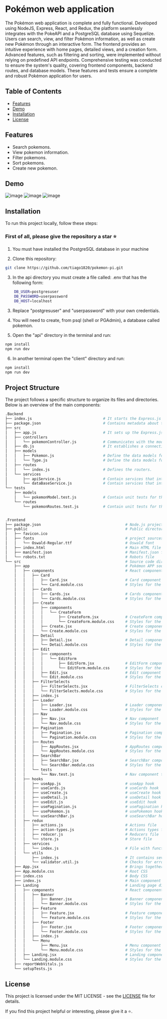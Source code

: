 # Pokémon web application

The Pokémon web application is complete and fully functional. Developed using NodeJS, Express, React, and Redux, the platform seamlessly integrates with the PokeAPI and a PostgreSQL database using Sequelize. Users can search, view, and filter Pokémon information, as well as create new Pokémon through an interactive form. The frontend provides an intuitive experience with home pages, detailed views, and a creation form. Advanced features, such as filtering and sorting, were implemented without relying on predefined API endpoints. Comprehensive testing was conducted to ensure the system's quality, covering frontend components, backend routes, and database models. These features and tests ensure a complete and robust Pokémon application for users.

## Table of Contents

- [Features](#features)
- [Demo](#demo)
- [Installation](#installation)
- [License](#license)

## Features

- Search pokemons.
- View pokemon information.
- Filter pokemons.
- Sort pokemons.
- Create new pokemon.

## Demo

![image](https://github.com/tiago1820/pokemon-pi/blob/main/client/src/images/github-images/01.png)
![image](https://github.com/tiago1820/pokemon-pi/blob/main/client/src/images/github-images/02.png)
![image](https://github.com/tiago1820/pokemon-pi/blob/main/client/src/images/github-images/03.png)

## Installation

To run this project locally, follow these steps:

### First of all, please give the repository a star ⭐️

1. You must have installed the PostgreSQL database in your machine

2. Clone this repository:

```bash
git clone https://github.com/tiago1820/pokemon-pi.git
```

3. In the api directory you must create a file called: .env that has the following form:

```bash
    DB_USER=postgresuser
    DB_PASSWORD=userpassword
    DB_HOST=localhost
```

3. Replace "postgresuser" and "userpassword" with your own credentials.

4. You will need to create, from psql (shell or PGAdmin), a database called pokemon.

5. Open the "api" directory in the terminal and run:

```bash
npm install
npm run dev
```

6. In another terminal open the "client" directory and run:

```bash
npm install
npm run dev
```

## Project Structure

The project follows a specific structure to organize its files and directories. Below is an overview of the main components:

```bash
.Backend
├── index.js                                # It starts the Express.js server
├── package.json                            # Contains metadata about the project and lists dependencies.
├── src
│   ├── app.js                              # It sets up the Express.js server.
│   ├── controllers
│   │   └── pokemonController.js            # Communicates with the models to retrieve or manipulate data.
│   ├── db.js                               # It establishes a connection to the database
│   ├── models
│   │   ├── Pokemon.js                      # Define the data models for Pokémon
│   │   └── Type.js                         # Define the data models for Types
│   ├── routes
│   │   └── index.js                        # Defines the routers.
│   └── services
│       ├── apiService.js                   # Contain services that interact with external APIs
│       └── dataBaseService.js              # Contain services that interact with the database.
└── tests
    ├── models
    │   └── pokemonModel.test.js            # Contain unit tests for the data models 
    └── routes
        └── pokemonRoutes.test.js           # Contain unit tests for the routes 


```

```bash

.Frontend
├── package.json                                      # Node.js project configuration
├── public                                            # Public directory for static files
│   ├── favicon.ico
│   ├── fonts                                         # project sources directory
│   │   └── Oswald-Regular.ttf                        # Oswald font
│   ├── index.html                                    # Main HTML file
│   ├── manifest.json                                 # Manifest.json file
│   └── robots.txt                                    # Robots file
└── src                                               # Source code directory
    ├── app                                           # Pokémon APP source code directory
    │   ├── components                                # React components
    │   │   ├── Card
    │   │   │   ├── Card.jsx                          # Card component
    │   │   │   └── Card.module.css                   # Styles for the Card component
    │   │   ├── Cards
    │   │   │   ├── Cards.jsx                         # Cards component
    │   │   │   └── Cards.module.css                  # Styles for the Cards component
    │   │   ├── Create
    │   │   │   ├── components
    │   │   │   │   └── CreateForm
    │   │   │   │       ├── CreateForm.jsx            # CreateForm component
    │   │   │   │       └── CreateForm.module.css     # Styles for the CreateForm component
    │   │   │   ├── Create.jsx                        # Create component
    │   │   │   └── Create.module.css                 # Styles for the Create component
    │   │   ├── Detail
    │   │   │   ├── Detail.jsx                        # Detail component
    │   │   │   └── Detail.module.css                 # Styles for the Detail component
    │   │   ├── Edit
    │   │   │   ├── components
    │   │   │   │   └── EditForm
    │   │   │   │       ├── EditForm.jsx              # EditForm component
    │   │   │   │       └── EditForm.module.css       # Styles for the EditForm component
    │   │   │   ├── Edit.jsx                          # Edit component
    │   │   │   └── Edit.module.css                   # Styles for the Edit component
    │   │   ├── FilterSelects
    │   │   │   ├── FilterSelects.jsx                 # FilterSelects component
    │   │   │   └── FilterSelects.module.css          # Styles for the FilterSelects component
    │   │   ├── index.js
    │   │   ├── Loader
    │   │   │   ├── Loader.jsx                        # Loader component
    │   │   │   └── Loader.module.css                 # Styles for the Loader component
    │   │   ├── Nav
    │   │   │   ├── Nav.jsx                           # Nav component
    │   │   │   └── Nav.module.css                    # Styles for the Nav component
    │   │   ├── Pagination
    │   │   │   ├── Pagination.jsx                    # Pagination component
    │   │   │   └── Pagination.module.css             # Styles for the Pagination component
    │   │   ├── Routes
    │   │   │   ├── AppRoutes.jsx                     # AppRoutes component
    │   │   │   └── AppRoutes.module.css              # Styles for the AppRoutes component
    │   │   ├── SearchBar
    │   │   │   ├── SearchBar.jsx                     # SearchBar component
    │   │   │   └── SearchBar.module.css              # Styles for the SearchBar component
    │   │   └── tests
    │   │       └── Nav.test.js                       # Nav component test file.
    │   ├── hooks
    │   │   ├── useApp.js                             # useApp hook
    │   │   ├── useCards.js                           # useCards hook
    │   │   ├── useCreate.js                          # useCreate hook
    │   │   ├── useDetail.js                          # useDetail hook
    │   │   ├── useEdit.js                            # useEdit hook
    │   │   ├── usePagination.js                      # usePagination hook
    │   │   ├── usePokemon.js                         # usePokemon hook
    │   │   └── useSearchBar.js                       # useSearchBar hook
    │   ├── redux
    │   │   ├── actions.js                            # Actions file
    │   │   ├── action-types.js                       # Actions types file
    │   │   ├── reducer.js                            # Reducers file
    │   │   └── store.js                              # Store file
    │   ├── services
    │   │   └── index.js                              # File with functions that make requests to the backend
    │   └── utils
    │       ├── index.js                              # It contains several functions that help the components.
    │       └── validator.util.js                     # Checks for errors in the data on the forms.
    ├── App.jsx                                       # Brings together all the components necessary to assemble the application
    ├── App.module.css                                # Root CSS
    ├── index.css                                     # Body CSS
    ├── index.js                                      # Main component
    ├── Landing                                       # Landing page directory
    │   ├── components                                # React components
    │   │   ├── Banner
    │   │   │   ├── Banner.jsx                        # Banner component
    │   │   │   └── Banner.module.css                 # Styles for the Banner component
    │   │   ├── Feature
    │   │   │   ├── Feature.jsx                       # Feature component
    │   │   │   └── Feature.module.css                # Styles for the Feature component
    │   │   ├── Footer
    │   │   │   ├── Footer.jsx                        # Footer component
    │   │   │   └── Footer.module.css                 # Styles for the Footer component
    │   │   ├── index.js
    │   │   └── Menu
    │   │       ├── Menu.jsx                          # Menu component
    │   │       └── Menu.module.css                   # Styles for the Menu component
    │   ├── Landing.jsx                               # Landing component
    │   └── Landing.module.css                        # Styles for the Landing component
    ├── reportWebVitals.js
    └── setupTests.js


```

## License

This project is licensed under the MIT LICENSE - see the [LICENSE](/LICENSE) file for details.

If you find this project helpful or interesting, please give it a ⭐️.
